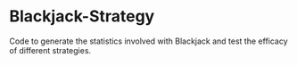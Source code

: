 # Blackjack-Strategy
Code to generate the statistics involved with Blackjack and test the efficacy of different strategies.
